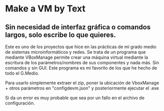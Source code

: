 # Make a VM by Text

Sin necesidad de interfaz gráfica o comandos largos, solo escribe lo que quieres.
-------------------------------

Este es uno de los proyectos que hice en las prácticas de mi grado medio de sistemas microinformáticos y redes. 
Se trata de un programa que mediante VBoxManage permite crear una máquina virtual mediante la escritura de los parámetros/nombres de sus componentes y nada más.
Sin comandos y sin GUI. Este programa es mi favorito de los que he hecho de todo el G.Medio. 

Para usarlo simplemente extraer el zip, poner la ubicación de VboxManage + otros parámetros en "configdevm.json" y posteriormente ejecutar el .exe

Si da un error es muy probable que sea por un fallo en el archivo de configuración.
